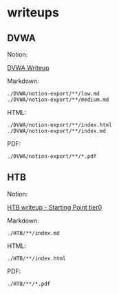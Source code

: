 # writeups

## DVWA

Notion:

[DVWA Writeup](https://dogev0x.notion.site/DVWA-7ed9db8c64ed4531a35a5f585e5a205f "DVWA")

Markdown:
```
./DVWA/notion-export/**/low.md
./DVWA/notion-export/**/medium.md
```

HTML:
```
./DVWA/notion-export/**/index.html
./DVWA/notion-export/**/index.md
```

PDF:
```
./DVWA/notion-export/**/*.pdf
```

## HTB

Notion:

[HTB writeup - Starting Point tier0](https://dogev0x.notion.site/HTB-writeup-Starting-Point-tier0-5396e56955e5485fa410c660c9a99ce9)

Markdown:
```
./HTB/**/index.md
```

HTML:
```
./HTB/**/index.html
```

PDF:
```
./HTB/**/*.pdf
```
